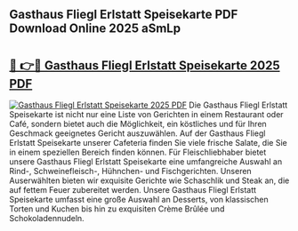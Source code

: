 ## Gasthaus Fliegl Erlstatt Speisekarte PDF Download Online 2025 aSmLp

# <h2><a href="http://gc5miv.nevu.top/?p=Gasthaus+Fliegl+Erlstatt+Speisekarte">🔗 👉🔴 Gasthaus Fliegl Erlstatt Speisekarte 2025 PDF</a></h2>

[![Gasthaus Fliegl Erlstatt Speisekarte 2025 PDF](https://i.imgur.com/dBaPXMq.png)](http://gc5miv.nevu.top/?p=Gasthaus+Fliegl+Erlstatt+Speisekarte)
Die Gasthaus Fliegl Erlstatt Speisekarte ist nicht nur eine Liste von Gerichten in einem Restaurant oder Café, sondern bietet auch die Möglichkeit, ein köstliches und für Ihren Geschmack geeignetes Gericht auszuwählen. Auf der Gasthaus Fliegl Erlstatt Speisekarte unserer Cafeteria finden Sie viele frische Salate, die Sie in einem speziellen Bereich finden können. Für Fleischliebhaber bietet unsere Gasthaus Fliegl Erlstatt Speisekarte eine umfangreiche Auswahl an Rind-, Schweinefleisch-, Hühnchen- und Fischgerichten. Unseren Auserwählten bieten wir exquisite Gerichte wie Schaschlik und Steak an, die auf fettem Feuer zubereitet werden. Unsere Gasthaus Fliegl Erlstatt Speisekarte umfasst eine große Auswahl an Desserts, von klassischen Torten und Kuchen bis hin zu exquisiten Crème Brûlée und Schokoladennudeln.
